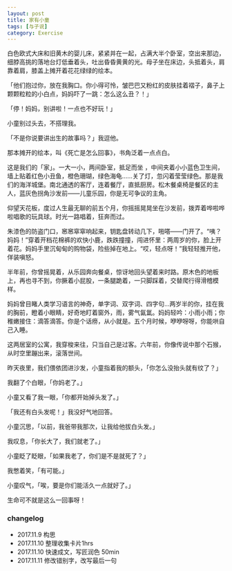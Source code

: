 ```yaml
---
layout: post
title: 家有小童
tags: [与子说]
category: Exercise
---
```


白色欧式大床和旧黄木的婴儿床，紧紧并在一起，占满大半个卧室，空出来那边，细脖高挑的落地台灯低垂着头，吐出昏昏黄黄的光。母子坐在床边，头抵着头，肩靠着肩，膝盖上摊开着花花绿绿的绘本。

「他们抱过你，放在我胸口。你小得可怜，皱巴巴又粉红的皮肤挂着褶子，鼻子上颗颗粒粒的小白点，妈妈吓了一跳：怎么这么丑？！」

「停！妈妈，别讲啦！一点也不好玩！」

小童别过头去，不搭理我。

「不是你说要讲出生的故事吗？」我逗他。

那本摊开的绘本，叫《死亡是怎么回事》，书角泛着一点点白。


这是我们的「家」。一大一小，两间卧室，抵足而坐 ，中间夹着小小蓝色卫生间，墙上贴着红色小丑鱼，橙色珊瑚，绿色海龟……关了灯，忽闪着莹莹绿色。那是我们的海洋城堡。南北通透的客厅，连着餐厅，直抵厨房。松木餐桌椅是餐区的主人，蓝灰色拐角沙发前——儿童乐园，你是无可争议的主角。


仰望天花板，度过人生最无聊的前五个月，你摇摇晃晃坐在沙发前，拨弄着哗啦哗啦唱歌的玩具球。时光一路唱着，狂奔而过。


朱漆色的防盗门口，窸窸窣窣响起来，钥匙盘转动几下，啪嗒——门开了。“咦？妈妈！”穿着开档花棉裤的欢快小鹿，跌跌撞撞，闯进怀里：两周岁的你，脸上开着花。妈妈手里沉甸甸的购物袋，险些掉在地上。“哎，轻点呀！”我轻轻推开他，佯装嗔怒。

半年前，你曾摇晃着，从乐园奔向餐桌，惊讶地回头望着来时路。原木色的地板上，再也寻不到，你撅着小屁股，一条腿跪着，一只脚踩着，交替爬行得滑稽模样。

妈妈曾目睹人类学习语言的神奇，单字词、双字词、四字句...两岁半的你，挂在我的胸前，瞪着小眼睛，好奇地盯着窗外，雨，雾气氤氲。妈妈轻吟：小雨小雨；你稚嫩接住：滴答滴答。你是个话痨，从小就是。五个月时候，咿咿呀呀，你能哄自己入睡。

这两居室的公寓，我穿梭来往，只当自己是过客。六年前，你像传说中那个石猴，从时空里蹦出来，滚落世间。


昨天夜里，我们偎依团进沙发，小童指着我的额头，「你怎么没抬头就有纹了？」

我翻了个白眼，「你妈老了。」

小童又看了我一眼，「你都开始掉头发了。」

「我还有白头发呢！」我没好气地回答。

小童沉思，「以前，我爸带我那次，让我给他拔白头发。」

我叹息，「你长大了，我们就老了。」

小童眨了眨眼，「如果我老了，你们是不是就死了？」

我憋着笑，「有可能。」

小童叹气，「唉，要是你们能活久一点就好了。」

生命可不就是这么一回事呀！

### changelog

- 2017.11.9 构思
- 2017.11.10 整理收集卡片1hrs
- 2017.11.10 快速成文，写匠润色 50min
- 2017.11.11 修改错别字，改写最后一句

